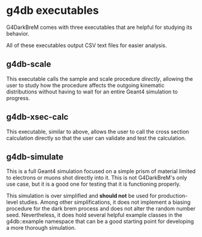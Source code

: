 # g4db executables

G4DarkBreM comes with three executables that are helpful for studying its behavior.

All of these executables output CSV text files for easier analysis.

## g4db-scale
This executable calls the sample and scale procedure _directly_, allowing the user to study how the procedure affects the outgoing kinematic distributions without having to wait for an entire Geant4 simulation to progress.

## g4db-xsec-calc
This executable, similar to above, allows the user to call the cross section calculation directly so that the user can validate and test the calculation.

## g4db-simulate
This is a full Geant4 simulation focused on a simple prism of material limited to electrons or muons shot directly into it. This is not G4DarkBreM's only use case, but it is a good one for testing that it is functioning properly.

This simulation is over simplified and **should not** be used for production-level studies. Among other simplifications, it does not implement a biasing procedure for the dark brem process and does not alter the random number seed.
Nevertheless, it does hold several helpful example classes in the g4db::example namespace that can be a good starting point for developing a more thorough simulation.
